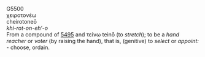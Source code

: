 <body>
  <p>G5500<br>  χειροτονέω  <br> cheirotoneō  <br><i>khi-rot-on-eh‘-o </i><br>From a compound of <a href="g5495.htm">5495</a> and   τείνω    teinō   (to <i>stretch</i>); to be a <i>hand</i> <i>reacher</i> or <i>voter</i> (by raising the hand), that is, (genitive) to <i>select</i> or <i>appoint:</i> - choose, ordain.<br></p>
 </body>